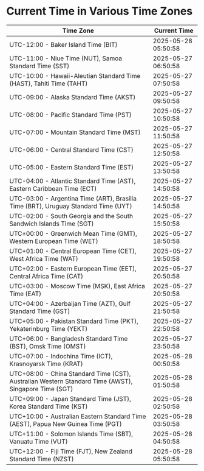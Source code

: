 # Current Time in Various Time Zones

| Time Zone | Current Time |
|-----------|--------------|
| UTC-12:00 - Baker Island Time (BIT) | 2025-05-28 05:50:58 |
| UTC-11:00 - Niue Time (NUT), Samoa Standard Time (SST) | 2025-05-27 06:50:58 |
| UTC-10:00 - Hawaii-Aleutian Standard Time (HAST), Tahiti Time (TAHT) | 2025-05-27 07:50:58 |
| UTC-09:00 - Alaska Standard Time (AKST) | 2025-05-27 09:50:58 |
| UTC-08:00 - Pacific Standard Time (PST) | 2025-05-27 10:50:58 |
| UTC-07:00 - Mountain Standard Time (MST) | 2025-05-27 11:50:58 |
| UTC-06:00 - Central Standard Time (CST) | 2025-05-27 12:50:58 |
| UTC-05:00 - Eastern Standard Time (EST) | 2025-05-27 13:50:58 |
| UTC-04:00 - Atlantic Standard Time (AST), Eastern Caribbean Time (ECT) | 2025-05-27 14:50:58 |
| UTC-03:00 - Argentina Time (ART), Brasília Time (BRT), Uruguay Standard Time (UYT) | 2025-05-27 14:50:58 |
| UTC-02:00 - South Georgia and the South Sandwich Islands Time (SGT) | 2025-05-27 15:50:58 |
| UTC±00:00 - Greenwich Mean Time (GMT), Western European Time (WET) | 2025-05-27 18:50:58 |
| UTC+01:00 - Central European Time (CET), West Africa Time (WAT) | 2025-05-27 19:50:58 |
| UTC+02:00 - Eastern European Time (EET), Central Africa Time (CAT) | 2025-05-27 20:50:58 |
| UTC+03:00 - Moscow Time (MSK), East Africa Time (EAT) | 2025-05-27 20:50:58 |
| UTC+04:00 - Azerbaijan Time (AZT), Gulf Standard Time (GST) | 2025-05-27 21:50:58 |
| UTC+05:00 - Pakistan Standard Time (PKT), Yekaterinburg Time (YEKT) | 2025-05-27 22:50:58 |
| UTC+06:00 - Bangladesh Standard Time (BST), Omsk Time (OMST) | 2025-05-27 23:50:58 |
| UTC+07:00 - Indochina Time (ICT), Krasnoyarsk Time (KRAT) | 2025-05-28 00:50:58 |
| UTC+08:00 - China Standard Time (CST), Australian Western Standard Time (AWST), Singapore Time (SGT) | 2025-05-28 01:50:58 |
| UTC+09:00 - Japan Standard Time (JST), Korea Standard Time (KST) | 2025-05-28 02:50:58 |
| UTC+10:00 - Australian Eastern Standard Time (AEST), Papua New Guinea Time (PGT) | 2025-05-28 03:50:58 |
| UTC+11:00 - Solomon Islands Time (SBT), Vanuatu Time (VUT) | 2025-05-28 04:50:58 |
| UTC+12:00 - Fiji Time (FJT), New Zealand Standard Time (NZST) | 2025-05-28 05:50:58 |
